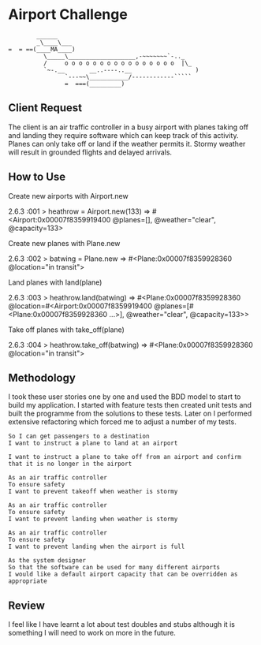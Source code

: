 Airport Challenge
=================

```
        ______
        _\____\___
=  = ==(____MA____)
          \_____\___________________,-~~~~~~~`-.._
          /     o o o o o o o o o o o o o o o o  |\_
          `~-.__       __..----..__                  )
                `---~~\___________/------------`````
                =  ===(_________)

```


## Client Request
The client is an air traffic controller in a busy airport with planes taking off and landing they require software which can keep track of this activity. Planes can only take off or land if the weather permits it. Stormy weather will result in grounded flights and delayed arrivals.

## How to Use
Create new airports with Airport.new

2.6.3 :001 > heathrow = Airport.new(133)
 => #<Airport:0x00007f8359919400 @planes=[], @weather="clear", @capacity=133> 

Create new planes with Plane.new

2.6.3 :002 > batwing = Plane.new
 => #<Plane:0x00007f8359928360 @location="in transit"> 

Land planes with land(plane)

2.6.3 :003 > heathrow.land(batwing)
 => #<Plane:0x00007f8359928360 @location=#<Airport:0x00007f8359919400 @planes=[#<Plane:0x00007f8359928360 ...>], @weather="clear", @capacity=133>> 

Take off planes with take_off(plane)

2.6.3 :004 > heathrow.take_off(batwing)
 => #<Plane:0x00007f8359928360 @location="in transit"> 

## Methodology

I took these user stories one by one and used the BDD model to start to build my application.
I started with feature tests then created unit tests and built the programme from the solutions to these tests. Later on I performed extensive refactoring which forced me to adjust a number of my tests.

```As an air traffic controller 
So I can get passengers to a destination 
I want to instruct a plane to land at an airport
```

```
I want to instruct a plane to take off from an airport and confirm that it is no longer in the airport
```
```
As an air traffic controller 
To ensure safety 
I want to prevent takeoff when weather is stormy 
```
```
As an air traffic controller 
To ensure safety 
I want to prevent landing when weather is stormy 
```
```
As an air traffic controller 
To ensure safety 
I want to prevent landing when the airport is full 
```
```
As the system designer
So that the software can be used for many different airports
I would like a default airport capacity that can be overridden as appropriate
```
## Review
I feel like I have learnt a lot about test doubles and stubs although it is something I will need to work on more in the future.